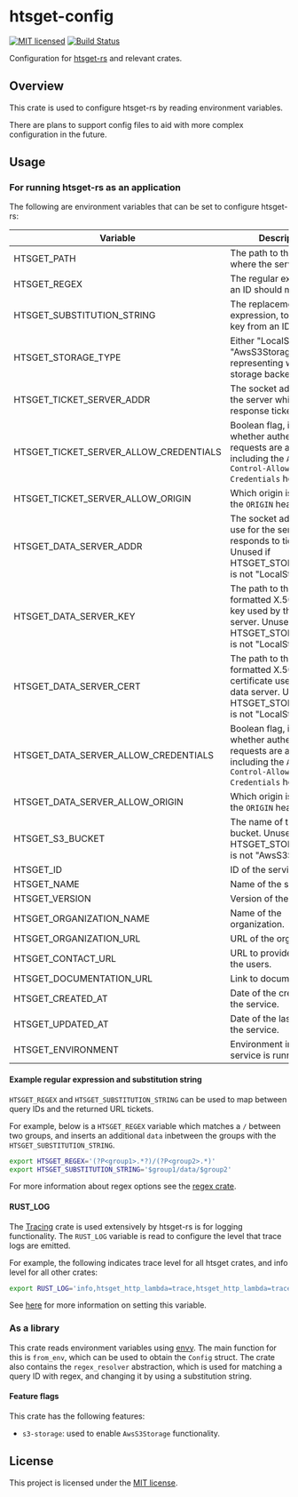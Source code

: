 # htsget-config

[![MIT licensed][mit-badge]][mit-url]
[![Build Status][actions-badge]][actions-url]

[mit-badge]: https://img.shields.io/badge/license-MIT-blue.svg
[mit-url]: https://github.com/umccr/htsget-rs/blob/main/LICENSE
[actions-badge]: https://github.com/umccr/htsget-rs/actions/workflows/action.yml/badge.svg
[actions-url]: https://github.com/umccr/htsget-rs/actions?query=workflow%3Atests+branch%3Amain

Configuration for [htsget-rs] and relevant crates.

[htsget-rs]: https://github.com/umccr/htsget-rs

## Overview

This crate is used to configure htsget-rs by reading environment variables.

There are plans to support config files to aid with more complex configuration in the future.

## Usage

### For running htsget-rs as an application

The following are environment variables that can be set to configure htsget-rs:

| Variable                               | Description                                                                                                                     | Default                 |
|----------------------------------------|---------------------------------------------------------------------------------------------------------------------------------|-------------------------|
| HTSGET_PATH                            | The path to the directory where the server starts                                                                               | "data"                  | 
| HTSGET_REGEX                           | The regular expression an ID should match.                                                                                      | ".*"                    |
| HTSGET_SUBSTITUTION_STRING             | The replacement expression, to produce a key from an ID.                                                                        | "$0"                    |
| HTSGET_STORAGE_TYPE                    | Either "LocalStorage" or "AwsS3Storage", representing which storage backend to use.                                             | "LocalStorage"          |
| HTSGET_TICKET_SERVER_ADDR              | The socket address for the server which creates response tickets.                                                               | "127.0.0.1:8080"        |
| HTSGET_TICKET_SERVER_ALLOW_CREDENTIALS | Boolean flag, indicating whether authenticated requests are allowed by including the `Access-Control-Allow-Credentials` header. | "false"                 |
| HTSGET_TICKET_SERVER_ALLOW_ORIGIN      | Which origin is allowed in the `ORIGIN` header.                                                                                 | "http://localhost:8080" |
| HTSGET_DATA_SERVER_ADDR                | The socket address to use for the server which responds to tickets. Unused if HTSGET_STORAGE_TYPE is not "LocalStorage".        | "127.0.0.1:8081"        |
| HTSGET_DATA_SERVER_KEY                 | The path to the PEM formatted X.509 private key used by the data server. Unused if HTSGET_STORAGE_TYPE is not "LocalStorage".   | "None"                  |
| HTSGET_DATA_SERVER_CERT                | The path to the PEM formatted X.509 certificate used by the data server. Unused if HTSGET_STORAGE_TYPE is not "LocalStorage".   | "None"                  |
| HTSGET_DATA_SERVER_ALLOW_CREDENTIALS   | Boolean flag, indicating whether authenticated requests are allowed by including the `Access-Control-Allow-Credentials` header. | "false"                 |
| HTSGET_DATA_SERVER_ALLOW_ORIGIN        | Which origin is allowed in the `ORIGIN` header.                                                                                 | "http://localhost:8081" |
| HTSGET_S3_BUCKET                       | The name of the AWS S3 bucket. Unused if HTSGET_STORAGE_TYPE is not "AwsS3Storage".                                             | ""                      |
| HTSGET_ID                              | ID of the service.                                                                                                              | "None"                  |
| HTSGET_NAME                            | Name of the service.                                                                                                            | "None"                  |
| HTSGET_VERSION                         | Version of the service.                                                                                                         | "None"                  |
| HTSGET_ORGANIZATION_NAME               | Name of the organization.                                                                                                       | "None"                  |
| HTSGET_ORGANIZATION_URL                | URL of the organization.                                                                                                        | "None"                  |
| HTSGET_CONTACT_URL                     | URL to provide contact to the users.                                                                                            | "None"                  |
| HTSGET_DOCUMENTATION_URL               | Link to documentation.                                                                                                          | "None"                  |
| HTSGET_CREATED_AT                      | Date of the creation of the service.                                                                                            | "None"                  |
| HTSGET_UPDATED_AT                      | Date of the last update of the service.                                                                                         | "None"                  |
| HTSGET_ENVIRONMENT                     | Environment in which the service is running.                                                                                    | "None"                  |

#### Example regular expression and substitution string

`HTSGET_REGEX` and `HTSGET_SUBSTITUTION_STRING` can be used to map between query IDs and 
the returned URL tickets.

For example, below is a `HTSGET_REGEX` variable which matches a `/` between two groups, and inserts an additional `data`
inbetween the groups with the `HTSGET_SUBSTITUTION_STRING`.

```sh
export HTSGET_REGEX='(?P<group1>.*?)/(?P<group2>.*)' 
export HTSGET_SUBSTITUTION_STRING='$group1/data/$group2'
```

For more information about regex options see the [regex crate](https://docs.rs/regex/).

#### RUST_LOG

The [Tracing][tracing] crate is used extensively by htsget-rs is for logging functionality. The `RUST_LOG` variable is
read to configure the level that trace logs are emitted.

For example, the following indicates trace level for all htsget crates, and info level for all other crates:

```sh
export RUST_LOG='info,htsget_http_lambda=trace,htsget_http_lambda=trace,htsget_config=trace,htsget_http_core=trace,htsget_search=trace,htsget_test_utils=trace'
```

See [here][rust-log] for more information on setting this variable.

[tracing]: https://github.com/tokio-rs/tracing
[rust-log]: https://rust-lang-nursery.github.io/rust-cookbook/development_tools/debugging/config_log.html

### As a library

This crate reads environment variables using [envy]. The main function for this is `from_env`, which can be used to 
obtain the `Config` struct. The crate also contains the `regex_resolver` abstraction, which is used for matching a query ID with
regex, and changing it by using a substitution string.

[envy]: https://github.com/softprops/envy

#### Feature flags

This crate has the following features:
* `s3-storage`: used to enable `AwsS3Storage` functionality.

## License

This project is licensed under the [MIT license][license].

[license]: LICENSE